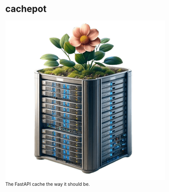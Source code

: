 # cachepot
![](https://github.com/k0t3n/cachepot/blob/main/docs/logo.png?raw=true) The FastAPI cache the way it should be.
